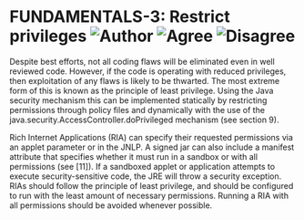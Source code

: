 # FUNDAMENTALS-3: Restrict privileges ![Author](https://img.shields.io/badge/Author-Oracle-blue.svg) ![Agree](https://img.shields.io/badge/AGREE-4-green.svg) ![Disagree](https://img.shields.io/badge/DISAGREE-0-red.svg)

Despite best efforts, not all coding flaws will be eliminated even in well reviewed code. However, if the code is operating with reduced privileges, then exploitation of any flaws is likely to be thwarted. The most extreme form of this is known as the principle of least privilege. Using the Java security mechanism this can be implemented statically by restricting permissions through policy files and dynamically with the use of the java.security.AccessController.doPrivileged mechanism (see section 9).

Rich Internet Applications (RIA) can specify their requested permissions via an applet parameter or in the JNLP. A signed jar can also include a manifest attribute that specifies whether it must run in a sandbox or with all permissions (see [11]). If a sandboxed applet or application attempts to execute security-sensitive code, the JRE will throw a security exception. RIAs should follow the principle of least privilege, and should be configured to run with the least amount of necessary permissions. Running a RIA with all permissions should be avoided whenever possible.
